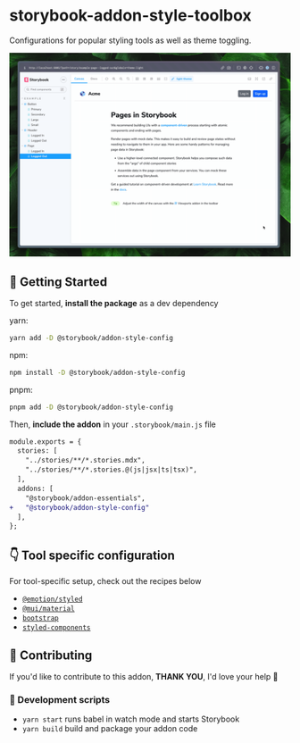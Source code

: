 # storybook-addon-style-toolbox

Configurations for popular styling tools as well as theme toggling.

![Toggling between themes](./.github/media/styles-addon.gif)

## 🏁 Getting Started

To get started, **install the package** as a dev dependency

yarn:

```zsh
yarn add -D @storybook/addon-style-config
```

npm:

```zsh
npm install -D @storybook/addon-style-config
```

pnpm:

```zsh
pnpm add -D @storybook/addon-style-config
```

Then, **include the addon** in your `.storybook/main.js` file

```diff
module.exports = {
  stories: [
    "../stories/**/*.stories.mdx",
    "../stories/**/*.stories.@(js|jsx|ts|tsx)",
  ],
  addons: [
    "@storybook/addon-essentials",
+   "@storybook/addon-style-config"
  ],
};
```

## 👇 Tool specific configuration

For tool-specific setup, check out the recipes below

- [`@emotion/styled`](./docs/getting-started/emotion.md)
- [`@mui/material`](./docs/getting-started/material-ui.md)
- [`bootstrap`](./docs/getting-started/bootstrap.md)
- [`styled-components`](./docs/getting-started/styled-components.md)

## 🤝 Contributing

If you'd like to contribute to this addon, **THANK YOU**, I'd love your help 🙏

### 📝 Development scripts

- `yarn start` runs babel in watch mode and starts Storybook
- `yarn build` build and package your addon code
